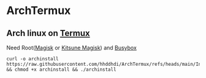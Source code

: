 # ArchTermux
## Arch linux on [Termux](https://f-droid.org/packages/com.termux/)
Need Root([Magisk](https://github.com/topjohnwu/Magisk) or [Kitsune Magisk](https://github.com/1q23lyc45/KitsuneMagisk/)) and [Busybox](https://github.com/Magisk-Modules-Repo/busybox-ndk)
```
curl -o archinstall https://raw.githubusercontent.com/hhddhdi/ArchTermux/refs/heads/main/Install.sh  && chmod +x archinstall && ./archinstall
```
